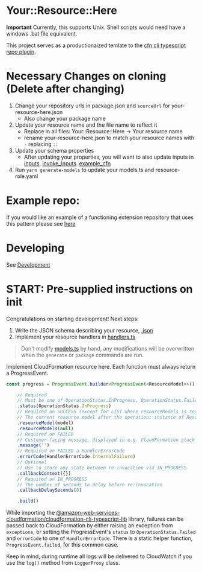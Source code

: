 # Your::Resource::Here

**Important** Currently, this supports Unix.  Shell scripts would need have a windows .bat file equivalent.

This project serves as a productionaized temlate to the [cfn cli typescript repo plugin](https://github.com/aws-cloudformation/cloudformation-cli-typescript-plugin).

# Necessary Changes on cloning (Delete after changing)

1. Change your repository urls in package.json and `sourceUrl` for your-resource-here.json
    * Also change your package name
2. Update your resource name and the file name to reflect it
    * Replace in all files: Your::Resource::Here -> Your resource name
    * rename your-resource-here.json to match your resource names with `-` replacing `::`
3. Update your schema properties
    * After updating your properties, you will want to also update inputs in [inputs](./inputs/), [invoke_inputs](./invoke_inputs/). [example_cfn](./example_cfn/)
4. Run `yarn generate-models` to update your  models.ts and resource-role.yaml

# Example repo: 

If you would like an example of a functioning extension repository that uses this pattern please see [here](https://github.com/hanseltime/example-cfn-resource-type)

# Developing

See [Development](./DEVELOPMENT.md)

# START: Pre-supplied instructions on init

Congratulations on starting development! Next steps:

1. Write the JSON schema describing your resource, [<your-resource-folder>.json](./<your-resource-folder>.json)
2. Implement your resource handlers in [handlers.ts](./src/handlers.ts)

> Don't modify [models.ts](./src/models.ts) by hand, any modifications will be overwritten when the `generate` or `package` commands are run.

Implement CloudFormation resource here. Each function must always return a ProgressEvent.

```typescript
const progress = ProgressEvent.builder<ProgressEvent<ResourceModel>>()

    // Required
    // Must be one of OperationStatus.InProgress, OperationStatus.Failed, OperationStatus.Success
    .status(OperationStatus.InProgress)
    // Required on SUCCESS (except for LIST where resourceModels is required)
    // The current resource model after the operation; instance of ResourceModel class
    .resourceModel(model)
    .resourceModels(null)
    // Required on FAILED
    // Customer-facing message, displayed in e.g. CloudFormation stack events
    .message('')
    // Required on FAILED a HandlerErrorCode
    .errorCode(HandlerErrorCode.InternalFailure)
    // Optional
    // Use to store any state between re-invocation via IN_PROGRESS
    .callbackContext({})
    // Required on IN_PROGRESS
    // The number of seconds to delay before re-invocation
    .callbackDelaySeconds(0)

    .build()
```

While importing the [@amazon-web-services-cloudformation/cloudformation-cli-typescript-lib](https://github.com/aws-cloudformation/cloudformation-cli-typescript-plugin) library, failures can be passed back to CloudFormation by either raising an exception from `exceptions`, or setting the ProgressEvent's `status` to `OperationStatus.Failed` and `errorCode` to one of `HandlerErrorCode`. There is a static helper function, `ProgressEvent.failed`, for this common case.

Keep in mind, during runtime all logs will be delivered to CloudWatch if you use the `log()` method from `LoggerProxy` class.
